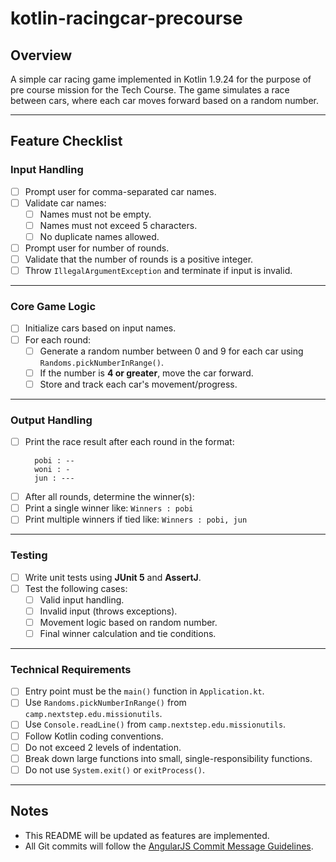 # kotlin-racingcar-precourse

## Overview
A simple car racing game implemented in Kotlin 1.9.24 for the purpose of pre course mission for the Tech Course. The game simulates a race between cars, where each car moves forward based on a random number.

---

## Feature Checklist

### Input Handling
- [ ] Prompt user for comma-separated car names.
- [ ] Validate car names:
    - [ ] Names must not be empty.
    - [ ] Names must not exceed 5 characters.
    - [ ] No duplicate names allowed.
- [ ] Prompt user for number of rounds.
- [ ] Validate that the number of rounds is a positive integer.
- [ ] Throw `IllegalArgumentException` and terminate if input is invalid.

---

### Core Game Logic
- [ ] Initialize cars based on input names.
- [ ] For each round:
    - [ ] Generate a random number between 0 and 9 for each car using `Randoms.pickNumberInRange()`.
    - [ ] If the number is **4 or greater**, move the car forward.
    - [ ] Store and track each car's movement/progress.

---

### Output Handling
- [ ] Print the race result after each round in the format:
  ```commandline
    pobi : --
    woni : -
    jun : ---
  ```
- [ ] After all rounds, determine the winner(s):
- [ ] Print a single winner like: `Winners : pobi`
- [ ] Print multiple winners if tied like: `Winners : pobi, jun`

---

### Testing
- [ ] Write unit tests using **JUnit 5** and **AssertJ**.
- [ ] Test the following cases:
  - [ ] Valid input handling.
  - [ ] Invalid input (throws exceptions).
  - [ ] Movement logic based on random number.
  - [ ] Final winner calculation and tie conditions.

---

### Technical Requirements
- [ ] Entry point must be the `main()` function in `Application.kt`.
- [ ] Use `Randoms.pickNumberInRange()` from `camp.nextstep.edu.missionutils`.
- [ ] Use `Console.readLine()` from `camp.nextstep.edu.missionutils`.
- [ ] Follow Kotlin coding conventions.
- [ ] Do not exceed 2 levels of indentation.
- [ ] Break down large functions into small, single-responsibility functions.
- [ ] Do not use `System.exit()` or `exitProcess()`.

---

## Notes
- This README will be updated as features are implemented.
- All Git commits will follow the [AngularJS Commit Message Guidelines](https://github.com/angular/angular/blob/main/CONTRIBUTING.md#commit).

